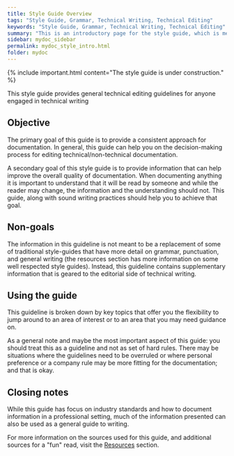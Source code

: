 ```yaml
---
title: Style Guide Overview
tags: "Style Guide, Grammar, Technical Writing, Technical Editing"
keywords: "Style Guide, Grammar, Technical Writing, Technical Editing"
summary: "This is an introductory page for the style guide, which is meant to be used across most, if not all, industries where documentation is needed."
sidebar: mydoc_sidebar
permalink: mydoc_style_intro.html
folder: mydoc
---
```


{% include important.html content="The style guide is under construction." %}

This style guide provides general technical editing guidelines for anyone engaged in technical writing

## Objective

The primary goal of this guide is to provide a consistent approach for documentation. In general, this guide can help you on the decision-making process for editing technical/non-technical documentation.

A secondary goal of this style guide is to provide information that can help improve the overall quality of documentation. When documenting anything it is important to understand that it will be read by someone and while the reader may change, the information and the understanding should not. This guide, along with sound writing practices should help you to achieve that goal.

## Non-goals

The information in this guideline is not meant to be a replacement of some of traditional style-guides that have more detail on grammar, punctuation, and general writing (the resources section has more information on some well respected style guides). Instead, this guideline contains supplementary information that is geared to the editorial side of technical writing.

## Using the guide

This guideline is broken down by key topics that offer you the flexibility to jump around to an area of interest or to an area that you may need guidance on.

As a general note and maybe the most important aspect of this guide: you should treat this as a guideline and not as set of hard rules. There may be situations where the guidelines need to be overruled or where personal preference or a company rule may be more fitting for the documentation; and that is okay.

## Closing notes

While this guide has focus on industry standards and how to document information in a professional setting, much of the information presented can also be used as a general guide to writing.

For more information on the sources used for this guide, and additional sources for a "fun" read, visit the [Resources]() section.
